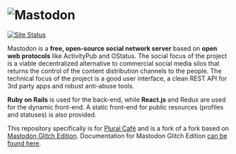 ![Mastodon](https://i.imgur.com/NhZc40l.png)
========

[![Site Status](https://img.shields.io/website?label=plural.cafe&logo=mastodon&url=https%3A%2F%2Fplural.cafe)](https://plural.cafe)

Mastodon is a **free, open-source social network server** based on **open web protocols** like ActivityPub and OStatus. The social focus of the project is a viable decentralized alternative to commercial social media silos that returns the control of the content distribution channels to the people. The technical focus of the project is a good user interface, a clean REST API for 3rd party apps and robust anti-abuse tools.

**Ruby on Rails** is used for the back-end, while **React.js** and Redux are used for the dynamic front-end. A static front-end for public resources (profiles and statuses) is also provided.

This repository specifically is for [Plural Café](https://plural.cafe) and is a fork of a fork based on [Mastodon Glitch Edition](https://github.com/glitch-soc/mastodon). Documentation for Mastodon Glitch Edition [can be found here](https://glitch-soc.github.io/docs/).
